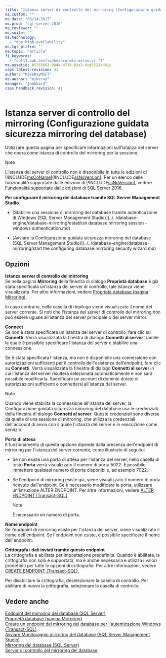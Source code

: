 ```yaml
---
title: "Istanza server di controllo del mirroring (Configurazione guidata sicurezza mirroring del database) | Microsoft Docs"
ms.custom: ""
ms.date: "03/14/2017"
ms.prod: "sql-server-2016"
ms.reviewer: ""
ms.suite: ""
ms.technology: 
  - "dbe-high-availability"
ms.tgt_pltfrm: ""
ms.topic: "article"
f1_keywords: 
  - "sql13.swb.configdbmsecurwiz.witnsrvr.f1"
ms.assetid: b5763663-984a-473b-93a3-6cd3322ad41c
caps.latest.revision: 41
author: "MikeRayMSFT"
ms.author: "mikeray"
manager: "jhubbard"
caps.handback.revision: 41
---
```

# Istanza server di controllo del mirroring (Configurazione guidata sicurezza mirroring del database)
  Utilizzare questa pagina per specificare informazioni sull'istanza del server che opera come istanza di controllo del mirroring per la sessione.  
  
> [!NOTE]  
>  L'istanza del server di controllo non è disponibile in tutte le edizioni di [!INCLUDE[msCoName](../../includes/msconame-md.md)][!INCLUDE[ssNoVersion](../../includes/ssnoversion-md.md)]. Per un elenco delle funzionalità supportate dalle edizioni di [!INCLUDE[ssNoVersion](../../includes/ssnoversion-md.md)], vedere [Funzionalità supportate dalle edizioni di SQL Server 2016](../Topic/Features%20Supported%20by%20the%20Editions%20of%20SQL%20Server%202016.md).  
  
 **Per configurare il mirroring del database tramite SQL Server Management Studio**  
  
-   [Stabilire una sessione di mirroring del database tramite autenticazione di Windows &#40;SQL Server Management Studio&#41;](../../database-engine/database-mirroring/establish database mirroring session - windows authentication.md)  
  
-   [Avviare la Configurazione guidata sicurezza mirroring del database &#40;SQL Server Management Studio&#41;](../../database-engine/database-mirroring/start the configuring database mirroring security wizard.md)  
  
## Opzioni  
 **Istanza server di controllo del mirroring**  
 Se nella pagina **Mirroring** della finestra di dialogo **Proprietà database** è già stata specificata un'istanza del server di controllo, tale istanza viene visualizzata. Per altre informazioni, vedere [Proprietà database &#40;pagina Mirroring&#41;](../../relational-databases/databases/database-properties-mirroring-page.md).  
  
 In caso contrario, nella casella di riepilogo viene visualizzato il nome del server corrente. Si noti che l'istanza del server di controllo del mirroring non può essere uguale all'istanza del server principale o del server mirror.  
  
 **Connect**  
 Se non è stata specificata un'istanza del server di controllo, fare clic su **Connetti**. Verrà visualizzata la finestra di dialogo **Connetti al server** tramite la quale è possibile specificare l'istanza del server e stabilire una connessione.  
  
 Se è stata specificata l'istanza, ma non è disponibile una connessione con autorizzazioni sufficienti per il controllo dell'esistenza dell'endpoint, fare clic su **Connetti**. Verrà visualizzata la finestra di dialogo **Connetti al server** in cui l'istanza del server risulterà selezionata automaticamente e non sarà possibile modificarla. Specificare un account di dominio dotato di autorizzazioni sufficienti e connettersi all'istanza del server.  
  
> [!NOTE]  
>  Quando viene stabilita la connessione all'istanza del server, la Configurazione guidata sicurezza mirroring del database usa le credenziali della finestra di dialogo **Connetti al server**. Queste credenziali sono diverse da quelle di una sessione di mirroring, che utilizza le credenziali dell'account di avvio con il quale l'istanza del server è in esecuzione come servizio.  
  
 **Porta di attesa**  
 Il funzionamento di questa opzione dipende dalla presenza dell'endpoint di mirroring per l'istanza del server corrente, come illustrato di seguito:  
  
-   Se non esiste una porta di attesa per l'istanza del server, nella casella di testo **Porta** verrà visualizzato il numero di porta 5022. È possibile immettere qualsiasi numero di porta disponibile, ad esempio 7022.  
  
-   Se l'endpoint di mirroring esiste già, viene visualizzato il numero di porta ricevuto dall'endpoint. Se è necessario modificare la porta, utilizzare un'istruzione ALTER ENDPOINT. Per altre informazioni, vedere [ALTER ENDPOINT &#40;Transact-SQL&#41;](../../t-sql/statements/alter-endpoint-transact-sql.md).  
  
    > [!NOTE]  
    >  È necessario un numero di porta.  
  
 **Nome endpoint**  
 Se l'endpoint di mirroring esiste per l'istanza del server, viene visualizzato il nome dell'endpoint. Se l'endpoint non esiste, è possibile specificare il nome dell'endpoint.  
  
 **Crittografa i dati inviati tramite questo endpoint**  
 La crittografia è abilitata per impostazione predefinita. Quando è abilitata, la crittografia non solo è supportata, ma è anche necessaria e utilizza i valori predefiniti per tutte le opzioni di crittografia. Per altre informazioni, vedere [CREATE ENDPOINT &#40;Transact-SQL&#41;](../../t-sql/statements/create-endpoint-transact-sql.md).  
  
 Per disabilitare la crittografia, deselezionare la casella di controllo. Per abilitare di nuovo la crittografia, selezionare la casella di controllo.  
  
## Vedere anche  
 [Endpoint del mirroring del database &#40;SQL Server&#41;](../../database-engine/database-mirroring/the-database-mirroring-endpoint-sql-server.md)   
 [Proprietà database &#40;pagina Mirroring&#41;](../../relational-databases/databases/database-properties-mirroring-page.md)   
 [Creare un endpoint del mirroring del database per l'autenticazione Windows &#40;Transact-SQL&#41;](../../database-engine/database-mirroring/create-a-database-mirroring-endpoint-for-windows-authentication-transact-sql.md)   
 [Avviare Monitoraggio mirroring del database &#40;SQL Server Management Studio&#41;](../../database-engine/database-mirroring/start-database-mirroring-monitor-sql-server-management-studio.md)   
 [Mirroring del database &#40;SQL Server&#41;](../../database-engine/database-mirroring/database-mirroring-sql-server.md)   
 [Server di controllo del mirroring del database](../../database-engine/database-mirroring/database-mirroring-witness.md)  
  
  